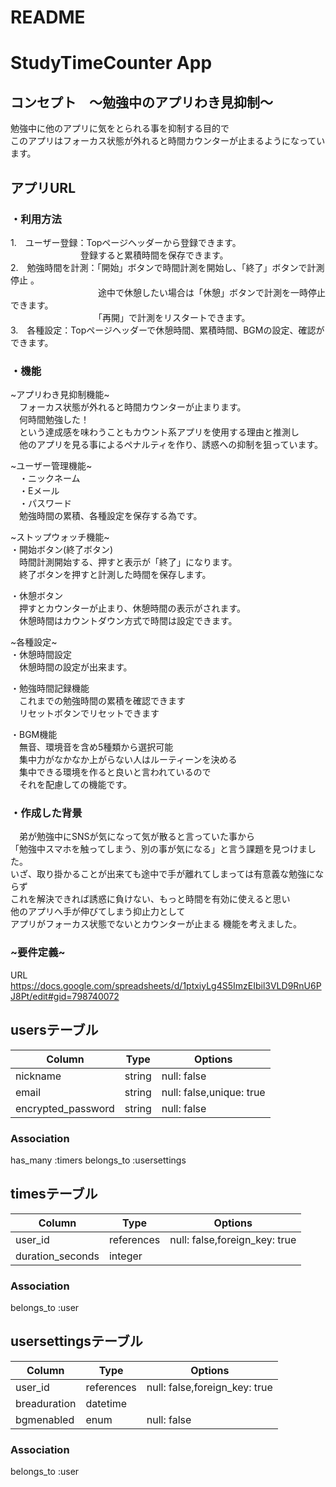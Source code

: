 
# README

# StudyTimeCounter App

## コンセプト　～勉強中のアプリわき見抑制～
勉強中に他のアプリに気をとられる事を抑制する目的で  
このアプリはフォーカス状態が外れると時間カウンターが止まるようになっています。 

## アプリURL  
  


### ・利用方法
1.　ユーザー登録：Topページヘッダーから登録できます。  
　　　　　　　　登録すると累積時間を保存できます。  
2.　勉強時間を計測：「開始」ボタンで時間計測を開始し、「終了」ボタンで計測停止  。  
　　　　　　　　　　途中で休憩したい場合は「休憩」ボタンで計測を一時停止できます。  
　　　　　　　　　　「再開」で計測をリスタートできます。  
3.　各種設定：Topページヘッダーで休憩時間、累積時間、BGMの設定、確認ができます。  




### ・機能
~アプリわき見抑制機能~  
　フォーカス状態が外れると時間カウンターが止まります。  
　何時間勉強した！  
　という達成感を味わうこともカウント系アプリを使用する理由と推測し  
　他のアプリを見る事によるペナルティを作り、誘惑への抑制を狙っています。  

~ユーザー管理機能~  
　・ニックネーム  
　・Eメール  
　・パスワード  
　勉強時間の累積、各種設定を保存する為です。  

~ストップウォッチ機能~  
・開始ボタン(終了ボタン)  
　時間計測開始する、押すと表示が「終了」になります。  
　終了ボタンを押すと計測した時間を保存します。  

・休憩ボタン  
　押すとカウンターが止まり、休憩時間の表示がされます。  
　休憩時間はカウントダウン方式で時間は設定できます。  

~各種設定~  
・休憩時間設定  
　休憩時間の設定が出来ます。

・勉強時間記録機能  
　これまでの勉強時間の累積を確認できます  
　リセットボタンでリセットできます  

・BGM機能  
　無音、環境音を含め5種類から選択可能  
　集中力がなかなか上がらない人はルーティーンを決める  
　集中できる環境を作ると良いと言われているので  
　それを配慮しての機能です。



### ・作成した背景  
　弟が勉強中にSNSが気になって気が散ると言っていた事から  
「勉強中スマホを触ってしまう、別の事が気になる」と言う課題を見つけました。  
いざ、取り掛かることが出来ても途中で手が離れてしまっては有意義な勉強にならず  
これを解決できれば誘惑に負けない、もっと時間を有効に使えると思い   
他のアプリへ手が伸びてしまう抑止力として  
アプリがフォーカス状態でないとカウンターが止まる  機能を考えました。  
  
### ~要件定義~  
URL  
https://docs.google.com/spreadsheets/d/1ptxiyLg4S5ImzEIbil3VLD9RnU6PJ8Pt/edit#gid=798740072






## usersテーブル
| Column              | Type       | Options                  |
| ------------------- | ---------- | ------------------------ |
| nickname            | string     | null: false              |
| email               | string     | null: false,unique: true |
| encrypted_password  | string     | null: false              |

### Association
has_many :timers
belongs_to :usersettings

## timesテーブル
| Column              | Type       | Options                       |
| ------------------- | ---------- | ----------------------------- |
| user_id             | references | null: false,foreign_key: true |
| duration_seconds    | integer    |                               |

### Association
belongs_to :user

## usersettingsテーブル
| Column              | Type       | Options                       |
| ------------------- | ---------- | ----------------------------- |
| user_id             | references | null: false,foreign_key: true |
| breaduration        | datetime   |                               |
| bgmenabled          | enum       | null: false                   |

### Association
belongs_to :user
